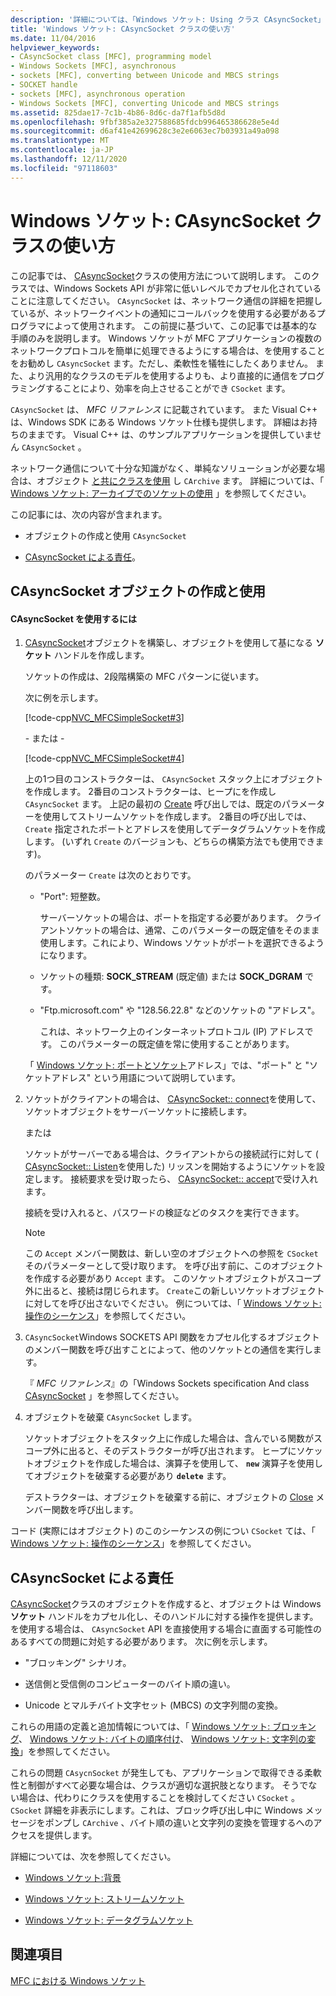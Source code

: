 ```yaml
---
description: '詳細については、「Windows ソケット: Using クラス CAsyncSocket」を参照してください。'
title: 'Windows ソケット: CAsyncSocket クラスの使い方'
ms.date: 11/04/2016
helpviewer_keywords:
- CAsyncSocket class [MFC], programming model
- Windows Sockets [MFC], asynchronous
- sockets [MFC], converting between Unicode and MBCS strings
- SOCKET handle
- sockets [MFC], asynchronous operation
- Windows Sockets [MFC], converting Unicode and MBCS strings
ms.assetid: 825dae17-7c1b-4b86-8d6c-da7f1afb5d8d
ms.openlocfilehash: 9fbf385a2e327588685fdcb996465386628e5e4d
ms.sourcegitcommit: d6af41e42699628c3e2e6063ec7b03931a49a098
ms.translationtype: MT
ms.contentlocale: ja-JP
ms.lasthandoff: 12/11/2020
ms.locfileid: "97118603"
---
```

# <a name="windows-sockets-using-class-casyncsocket"></a>Windows ソケット: CAsyncSocket クラスの使い方

この記事では、 [CAsyncSocket](../mfc/reference/casyncsocket-class.md)クラスの使用方法について説明します。 このクラスでは、Windows Sockets API が非常に低いレベルでカプセル化されていることに注意してください。 `CAsyncSocket` は、ネットワーク通信の詳細を把握しているが、ネットワークイベントの通知にコールバックを使用する必要があるプログラマによって使用されます。 この前提に基づいて、この記事では基本的な手順のみを説明します。 Windows ソケットが MFC アプリケーションの複数のネットワークプロトコルを簡単に処理できるようにする場合は、を使用することをお勧めし `CAsyncSocket` ます。ただし、柔軟性を犠牲にしたくありません。 また、より汎用的なクラスのモデルを使用するよりも、より直接的に通信をプログラミングすることにより、効率を向上させることができ `CSocket` ます。

`CAsyncSocket` は、 *MFC リファレンス* に記載されています。 また Visual C++ は、Windows SDK にある Windows ソケット仕様も提供します。 詳細はお持ちのままです。 Visual C++ は、のサンプルアプリケーションを提供していません `CAsyncSocket` 。

ネットワーク通信について十分な知識がなく、単純なソリューションが必要な場合は、オブジェクト [と共にクラスを使用](../mfc/reference/csocket-class.md) し `CArchive` ます。 詳細については、「 [Windows ソケット: アーカイブでのソケットの使用](../mfc/windows-sockets-using-sockets-with-archives.md) 」を参照してください。

この記事には、次の内容が含まれます。

- オブジェクトの作成と使用 `CAsyncSocket`

- [CAsyncSocket による責任](#_core_your_responsibilities_with_casyncsocket)。

## <a name="creating-and-using-a-casyncsocket-object"></a><a name="_core_creating_and_using_a_casyncsocket_object"></a> CAsyncSocket オブジェクトの作成と使用

#### <a name="to-use-casyncsocket"></a>CAsyncSocket を使用するには

1. [CAsyncSocket](../mfc/reference/casyncsocket-class.md)オブジェクトを構築し、オブジェクトを使用して基になる **ソケット** ハンドルを作成します。

   ソケットの作成は、2段階構築の MFC パターンに従います。

   次に例を示します。

   [!code-cpp[NVC_MFCSimpleSocket#3](../mfc/codesnippet/cpp/windows-sockets-using-class-casyncsocket_1.cpp)]

     \- または -

   [!code-cpp[NVC_MFCSimpleSocket#4](../mfc/codesnippet/cpp/windows-sockets-using-class-casyncsocket_2.cpp)]

   上の1つ目のコンストラクターは、 `CAsyncSocket` スタック上にオブジェクトを作成します。 2番目のコンストラクターは、ヒープにを作成し `CAsyncSocket` ます。 上記の最初の [Create](../mfc/reference/casyncsocket-class.md#create) 呼び出しでは、既定のパラメーターを使用してストリームソケットを作成します。 2番目の呼び出しでは、 `Create` 指定されたポートとアドレスを使用してデータグラムソケットを作成します。 (いずれ `Create` のバージョンも、どちらの構築方法でも使用できます)。

   のパラメーター `Create` は次のとおりです。

   - "Port": 短整数。

      サーバーソケットの場合は、ポートを指定する必要があります。 クライアントソケットの場合は、通常、このパラメーターの既定値をそのまま使用します。これにより、Windows ソケットがポートを選択できるようになります。

   - ソケットの種類: **SOCK_STREAM** (既定値) または **SOCK_DGRAM** です。

   - "Ftp.microsoft.com" や "128.56.22.8" などのソケットの "アドレス"。

      これは、ネットワーク上のインターネットプロトコル (IP) アドレスです。 このパラメーターの既定値を常に使用することがあります。

   「 [Windows ソケット: ポートとソケット](../mfc/windows-sockets-ports-and-socket-addresses.md)アドレス」では、"ポート" と "ソケットアドレス" という用語について説明しています。

1. ソケットがクライアントの場合は、 [CAsyncSocket:: connect](../mfc/reference/casyncsocket-class.md#connect)を使用して、ソケットオブジェクトをサーバーソケットに接続します。

     または

   ソケットがサーバーである場合は、クライアントからの接続試行に対して ( [CAsyncSocket:: Listen](../mfc/reference/casyncsocket-class.md#listen)を使用した) リッスンを開始するようにソケットを設定します。 接続要求を受け取ったら、 [CAsyncSocket:: accept](../mfc/reference/casyncsocket-class.md#accept)で受け入れます。

   接続を受け入れると、パスワードの検証などのタスクを実行できます。

    > [!NOTE]
    >  この `Accept` メンバー関数は、新しい空のオブジェクトへの参照を `CSocket` そのパラメーターとして受け取ります。 を呼び出す前に、このオブジェクトを作成する必要があり `Accept` ます。 このソケットオブジェクトがスコープ外に出ると、接続は閉じられます。 `Create`この新しいソケットオブジェクトに対してを呼び出さないでください。 例については、「 [Windows ソケット: 操作のシーケンス](../mfc/windows-sockets-sequence-of-operations.md)」を参照してください。

1. `CAsyncSocket`Windows SOCKETS API 関数をカプセル化するオブジェクトのメンバー関数を呼び出すことによって、他のソケットとの通信を実行します。

   『 *MFC リファレンス*』の「Windows Sockets specification And class [CAsyncSocket](../mfc/reference/casyncsocket-class.md) 」を参照してください。

1. オブジェクトを破棄 `CAsyncSocket` します。

   ソケットオブジェクトをスタック上に作成した場合は、含んでいる関数がスコープ外に出ると、そのデストラクターが呼び出されます。 ヒープにソケットオブジェクトを作成した場合は、演算子を使用して、 **`new`** 演算子を使用してオブジェクトを破棄する必要があり **`delete`** ます。

   デストラクターは、オブジェクトを破棄する前に、オブジェクトの [Close](../mfc/reference/casyncsocket-class.md#close) メンバー関数を呼び出します。

コード (実際にはオブジェクト) のこのシーケンスの例につい `CSocket` ては、「 [Windows ソケット: 操作のシーケンス](../mfc/windows-sockets-sequence-of-operations.md)」を参照してください。

## <a name="your-responsibilities-with-casyncsocket"></a><a name="_core_your_responsibilities_with_casyncsocket"></a> CAsyncSocket による責任

[CAsyncSocket](../mfc/reference/casyncsocket-class.md)クラスのオブジェクトを作成すると、オブジェクトは Windows **ソケット** ハンドルをカプセル化し、そのハンドルに対する操作を提供します。 を使用する場合は、 `CAsyncSocket` API を直接使用する場合に直面する可能性のあるすべての問題に対処する必要があります。 次に例を示します。

- "ブロッキング" シナリオ。

- 送信側と受信側のコンピューターのバイト順の違い。

- Unicode とマルチバイト文字セット (MBCS) の文字列間の変換。

これらの用語の定義と追加情報については、「 [Windows ソケット: ブロッキング](../mfc/windows-sockets-blocking.md)、 [Windows ソケット: バイトの順序付け](../mfc/windows-sockets-byte-ordering.md)、 [Windows ソケット: 文字列の変換](../mfc/windows-sockets-converting-strings.md)」を参照してください。

これらの問題 `CAsycnSocket` が発生しても、アプリケーションで取得できる柔軟性と制御がすべて必要な場合は、クラスが適切な選択肢となります。 そうでない場合は、代わりにクラスを使用することを検討してください `CSocket` 。 `CSocket` 詳細を非表示にします。これは、ブロック呼び出し中に Windows メッセージをポンプし `CArchive` 、バイト順の違いと文字列の変換を管理するへのアクセスを提供します。

詳細については、次を参照してください。

- [Windows ソケット:背景](../mfc/windows-sockets-background.md)

- [Windows ソケット: ストリームソケット](../mfc/windows-sockets-stream-sockets.md)

- [Windows ソケット: データグラムソケット](../mfc/windows-sockets-datagram-sockets.md)

## <a name="see-also"></a>関連項目

[MFC における Windows ソケット](../mfc/windows-sockets-in-mfc.md)
